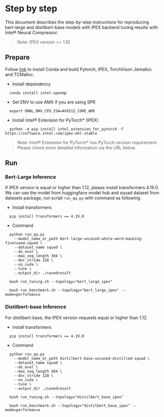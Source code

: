 # Step by step
This document describes the step-by-step instructions for reproducing bert-large and distilbert-base models with IPEX backend tuning results with Intel® Neural Compressor.
> Note: IPEX version >= 1.10

## Prepare

Follow [link](https://github.com/intel-innersource/frameworks.ai.models.intel-models/blob/develop/docs/general/pytorch/BareMetalSetup.md) to install Conda and build Pytorch, IPEX, TorchVison Jemalloc and TCMalloc.

- Install dependency
```
  conda install intel-openmp
```

- Set ENV to use AMX if you are using SPR
```
  export DNNL_MAX_CPU_ISA=AVX512_CORE_AMX
```

- Install Intel® Extension for PyTorch* (IPEX)

```
  python -m pip install intel_extension_for_pytorch -f https://software.intel.com/ipex-whl-stable
```

> Note: Intel® Extension for PyTorch* has PyTorch version requirement. Please check more detailed information via the URL below.


## Run

### Bert-Large Inference

If IPEX version is equal or higher than 1.12, please install transformers 4.19.0. We can use the model from huggingface model hub and squad dataset from datasets package, run script `run_qa.py` with command as following.

- Install transformers
```
  pip install transformers == 4.19.0
```
- Command
```
  python run_qa.py 
    --model_name_or_path bert-large-uncased-whole-word-masking-finetuned-squad \
    --dataset_name squad \
    --do_eval \
    --max_seq_length 384 \
    --doc_stride 128 \
    --no_cuda \
    --tune \
    --output_dir ./savedresult 

```


```
  bash run_tuning.sh --topology="bert_large_ipex"
```
```
  bash run_benchmark.sh --topology="bert_large_ipex" --mode=performance
```

### Distilbert-base Inference

For distilbert-base, the IPEX version requests equal or higher than 1.12. 

- install transformers
```
  pip install transformers == 4.19.0
```

- Command
```
  python run_qa.py 
    --model_name_or_path distilbert-base-uncased-distilled-squad \
    --dataset_name squad \
    --do_eval \
    --max_seq_length 384 \
    --doc_stride 128 \
    --no_cuda \
    --tune \
    --output_dir ./savedresult 

```


```
  bash run_tuning.sh --topology="distilbert_base_ipex"
```
```
  bash run_benchmark.sh --topology="distilbert_base_ipex" --mode=performance
```
